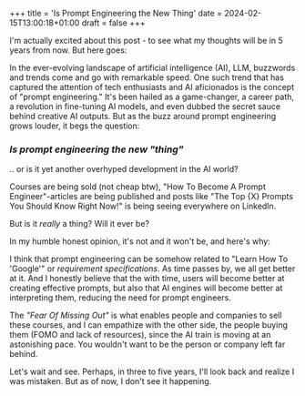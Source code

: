 +++
title = 'Is Prompt Engineering the New Thing'
date = 2024-02-15T13:00:18+01:00
draft = false
+++

I'm actually excited about this post - to see what my thoughts will be in 5 years from now. But here goes:

In the ever-evolving landscape of artificial intelligence (AI), LLM, buzzwords and trends come and go with remarkable speed. 
One such trend that has captured the attention of tech enthusiasts and AI aficionados is the concept of "prompt engineering." It's been hailed as a game-changer, a career path, a revolution in fine-tuning AI models, and even dubbed the secret sauce behind creative AI outputs. 
But as the buzz around prompt engineering grows louder, it begs the question: 

### _Is prompt engineering the new "thing"_

.. or is it yet another overhyped development in the AI world?

Courses are being sold (not cheap btw), "How To Become A Prompt Engineer"-articles are being published and posts like "The Top {X} Prompts You Should Know Right Now!" is being seeing everywhere on LinkedIn.

But is it _really_ a thing? Will it ever be?

In my humble honest opinion, it's not and it won't be, and here's why:

I think that prompt engineering can be somehow related to "Learn How To 'Google'" or _requirement specifications_. As time passes by, we all get better at it. And I honestly believe that the with time, users will become better at creating effective prompts, but also that AI engines will become better at interpreting them, reducing the need for prompt engineers.

The _"Fear Of Missing Out"_ is what enables people and companies to sell these courses, and I can empathize with the other side, the people buying them (FOMO and lack of resources), since the AI train is moving at an astonishing pace. You wouldn't want to be the person or company left far behind.

Let's wait and see. Perhaps, in three to five years, I'll look back and realize I was mistaken. But as of now, I don't see it happening.